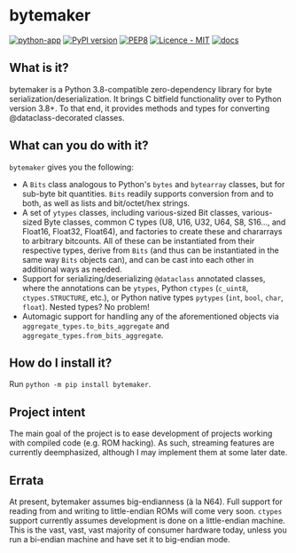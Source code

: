 # bytemaker
[![python-app](https://github.com/dem1995/bytemaker/actions/workflows/python-app.yml/badge.svg)](https://github.com/dem1995/bytemaker/actions/workflows/python-app.yml)
[![PyPI version](https://badge.fury.io/py/bytemaker.svg)](https://badge.fury.io/py/bytemaker)
[![PEP8](https://img.shields.io/badge/code%20style-pep8-orange.svg)](https://www.python.org/dev/peps/pep-0008/)
[![Licence - MIT](https://img.shields.io/badge/licence-MIT-750014)](https://github.com/dem1995/bytemaker/blob/main/LICENCE.md)
[![docs](https://readthedocs.org/projects/bytemaker/badge/?version=latest)](https://readthedocs.org/projects/bytemaker/)

## What is it?
bytemaker is a Python 3.8-compatible zero-dependency library for byte serialization/deserialization. It brings C bitfield functionality over to Python version 3.8+. To that end, it provides methods and types for converting @dataclass-decorated classes.

## What can you do with it?
`bytemaker` gives you the following:
- A `Bits` class analogous to Python's `bytes` and `bytearray` classes, but for sub-byte bit quantities. `Bits` readily supports conversion from and to both, as well as lists and bit/octet/hex strings.
- A set of `ytypes` classes, including various-sized Bit classes, various-sized Byte classes, common C types (U8, U16, U32, U64, S8, S16..., and Float16, Float32, Float64), and factories to create these and chararrays to arbitrary bitcounts. All of these can be instantiated from their respective types, derive from `Bits` (and thus can be instantiated in the same way `Bits` objects can), and can be cast into each other in additional ways as needed.
- Support for serializing/deserializing `@dataclass` annotated classes, where the annotations can be `ytypes`, Python `ctypes` (`c_uint8`, `ctypes.STRUCTURE`, etc.), or Python native types `pytypes` (`int`, `bool`, `char`, `float`). Nested types? No problem!
- Automagic support for handling any of the aforementioned objects via `aggregate_types.to_bits_aggregate` and `aggregate_types.from_bits_aggregate`.

## How do I install it?
Run `python -m pip install bytemaker`.

## Project intent
The main goal of the project is to ease development of projects working with compiled code (e.g. ROM hacking). As such, streaming features are currently deemphasized, although I may implement them at some later date. 

## Errata
At present, bytemaker assumes big-endianness (à la N64). Full support for reading from and writing to little-endian ROMs will come very soon.
`ctypes` support currently assumes development is done on a little-endian machine. This is the vast, vast, vast majority of consumer hardware today, unless you run a bi-endian machine and have set it to big-endian mode.
